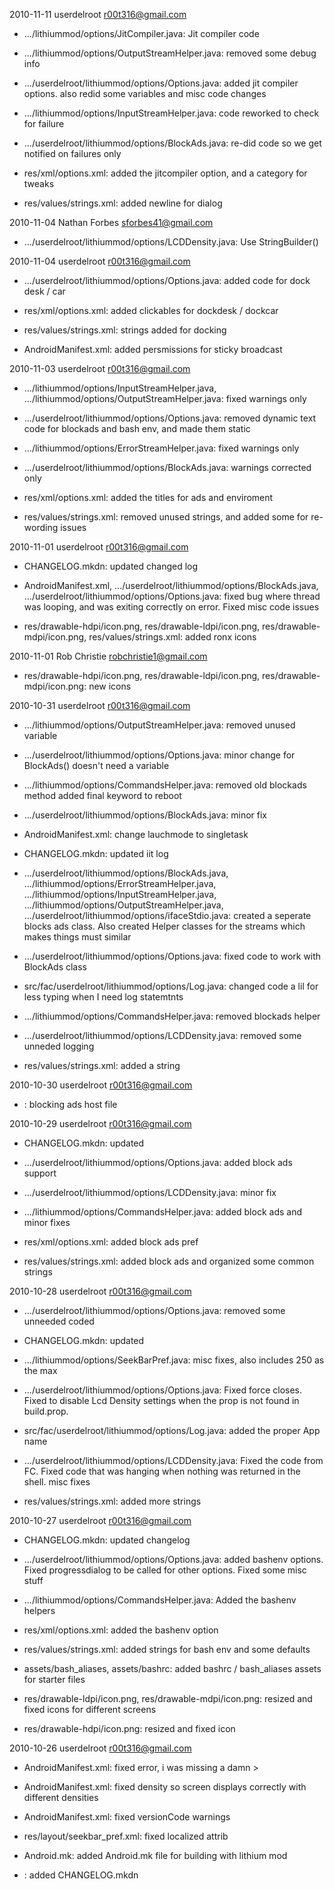 2010-11-11  userdelroot <r00t316@gmail.com>

  * .../lithiummod/options/JitCompiler.java: Jit compiler code

  * .../lithiummod/options/OutputStreamHelper.java: removed some debug info

  * .../userdelroot/lithiummod/options/Options.java: added jit compiler
  options. also redid some variables and misc code changes

  * .../lithiummod/options/InputStreamHelper.java: code reworked to check for
  failure

  * .../userdelroot/lithiummod/options/BlockAds.java: re-did code so we get
  notified on failures only

  * res/xml/options.xml: added the jitcompiler option, and a category for
  tweaks

  * res/values/strings.xml: added newline for dialog

2010-11-04  Nathan Forbes <sforbes41@gmail.com>

  * .../userdelroot/lithiummod/options/LCDDensity.java: Use StringBuilder()

2010-11-04  userdelroot <r00t316@gmail.com>

  * .../userdelroot/lithiummod/options/Options.java: added code for dock desk /
  car

  * res/xml/options.xml: added clickables for dockdesk / dockcar

  * res/values/strings.xml: strings added for docking

  * AndroidManifest.xml: added persmissions for sticky broadcast

2010-11-03  userdelroot <r00t316@gmail.com>

  * .../lithiummod/options/InputStreamHelper.java,
  .../lithiummod/options/OutputStreamHelper.java: fixed warnings only

  * .../userdelroot/lithiummod/options/Options.java: removed dynamic text code
  for blockads and bash env, and made them static

  * .../lithiummod/options/ErrorStreamHelper.java: fixed warnings only

  * .../userdelroot/lithiummod/options/BlockAds.java: warnings corrected only

  * res/xml/options.xml: added the titles for ads and enviroment

  * res/values/strings.xml: removed unused strings, and added some for
  re-wording issues

2010-11-01  userdelroot <r00t316@gmail.com>

  * CHANGELOG.mkdn: updated changed log

  * AndroidManifest.xml, .../userdelroot/lithiummod/options/BlockAds.java,
  .../userdelroot/lithiummod/options/Options.java: fixed bug where thread was
  looping, and was exiting correctly on error.  Fixed misc code issues

  * res/drawable-hdpi/icon.png, res/drawable-ldpi/icon.png,
  res/drawable-mdpi/icon.png, res/values/strings.xml: added ronx icons

2010-11-01  Rob Christie <robchristie1@gmail.com>

  * res/drawable-hdpi/icon.png, res/drawable-ldpi/icon.png,
  res/drawable-mdpi/icon.png: new icons

2010-10-31  userdelroot <r00t316@gmail.com>

  * .../lithiummod/options/OutputStreamHelper.java: removed unused variable

  * .../userdelroot/lithiummod/options/Options.java: minor change for
  BlockAds() doesn't need a variable

  * .../lithiummod/options/CommandsHelper.java: removed old blockads method
  added final keyword to reboot

  * .../userdelroot/lithiummod/options/BlockAds.java: minor fix

  * AndroidManifest.xml: change lauchmode to singletask

  * CHANGELOG.mkdn: updated iit log

  * .../userdelroot/lithiummod/options/BlockAds.java,
  .../lithiummod/options/ErrorStreamHelper.java,
  .../lithiummod/options/InputStreamHelper.java,
  .../lithiummod/options/OutputStreamHelper.java,
  .../userdelroot/lithiummod/options/ifaceStdio.java: created a seperate blocks
  ads class.  Also created Helper classes for the streams which makes things
  must similar

  * .../userdelroot/lithiummod/options/Options.java: fixed code to work with
  BlockAds class

  * src/fac/userdelroot/lithiummod/options/Log.java: changed code a lil for
  less typing when I need log statemtnts

  * .../lithiummod/options/CommandsHelper.java: removed blockads helper

  * .../userdelroot/lithiummod/options/LCDDensity.java: removed some unneded
  logging

  * res/values/strings.xml: added a string

2010-10-30  userdelroot <r00t316@gmail.com>

  * : blocking ads host file

2010-10-29  userdelroot <r00t316@gmail.com>

  * CHANGELOG.mkdn: updated

  * .../userdelroot/lithiummod/options/Options.java: added block ads support

  * .../userdelroot/lithiummod/options/LCDDensity.java: minor fix

  * .../lithiummod/options/CommandsHelper.java: added block ads and minor fixes

  * res/xml/options.xml: added block ads pref

  * res/values/strings.xml: added block ads and organized some common strings

2010-10-28  userdelroot <r00t316@gmail.com>

  * .../userdelroot/lithiummod/options/Options.java: removed some unneeded
  coded

  * CHANGELOG.mkdn: updated

  * .../lithiummod/options/SeekBarPref.java: misc fixes, also includes 250 as
  the max

  * .../userdelroot/lithiummod/options/Options.java: Fixed force closes.  Fixed
  to disable Lcd Density settings when the prop is not found in build.prop.

  * src/fac/userdelroot/lithiummod/options/Log.java: added the proper App name

  * .../userdelroot/lithiummod/options/LCDDensity.java: Fixed the code from FC.
   Fixed code that was hanging when nothing was returned in the shell.  misc
  fixes

  * res/values/strings.xml: added more strings

2010-10-27  userdelroot <r00t316@gmail.com>

  * CHANGELOG.mkdn: updated changelog

  * .../userdelroot/lithiummod/options/Options.java: added bashenv options. 
  Fixed progressdialog to be called for other options. Fixed some misc stuff

  * .../lithiummod/options/CommandsHelper.java: Added the bashenv helpers

  * res/xml/options.xml: added the bashenv option

  * res/values/strings.xml: added strings for bash env and some defaults

  * assets/bash_aliases, assets/bashrc: added bashrc / bash_aliases assets for
  starter files

  * res/drawable-ldpi/icon.png, res/drawable-mdpi/icon.png: resized and fixed
  icons for different screens

  * res/drawable-hdpi/icon.png: resized and fixed icon

2010-10-26  userdelroot <r00t316@gmail.com>

  * AndroidManifest.xml: fixed error, i was missing a damn >

  * AndroidManifest.xml: fixed density so screen displays correctly with
  different densities

  * AndroidManifest.xml: fixed versionCode warnings

  * res/layout/seekbar_pref.xml: fixed localized attrib

  * Android.mk: added Android.mk file for building with lithium mod

  * : added CHANGELOG.mkdn
